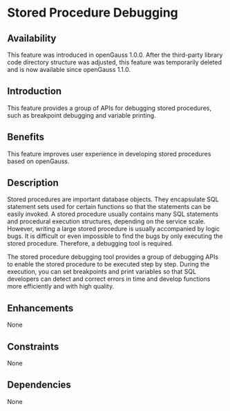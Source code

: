 # Stored Procedure Debugging<a name="EN-US_TOPIC_0000001163057482"></a>

## Availability<a name="section1076382216287"></a>

This feature was introduced in openGauss 1.0.0. After the third-party library code directory structure was adjusted, this feature was temporarily deleted and is now available since openGauss 1.1.0.

## Introduction<a name="section732915401281"></a>

This feature provides a group of APIs for debugging stored procedures, such as breakpoint debugging and variable printing.

## Benefits<a name="section103921852122817"></a>

This feature improves user experience in developing stored procedures based on openGauss.

## Description<a name="section811017719290"></a>

Stored procedures are important database objects. They encapsulate SQL statement sets used for certain functions so that the statements can be easily invoked. A stored procedure usually contains many SQL statements and procedural execution structures, depending on the service scale. However, writing a large stored procedure is usually accompanied by logic bugs. It is difficult or even impossible to find the bugs by only executing the stored procedure. Therefore, a debugging tool is required.

The stored procedure debugging tool provides a group of debugging APIs to enable the stored procedure to be executed step by step. During the execution, you can set breakpoints and print variables so that SQL developers can detect and correct errors in time and develop functions more efficiently and with high quality.

## Enhancements<a name="section1359382119297"></a>

None

## Constraints<a name="section13355203802911"></a>

None

## Dependencies<a name="section101449415302"></a>

None

